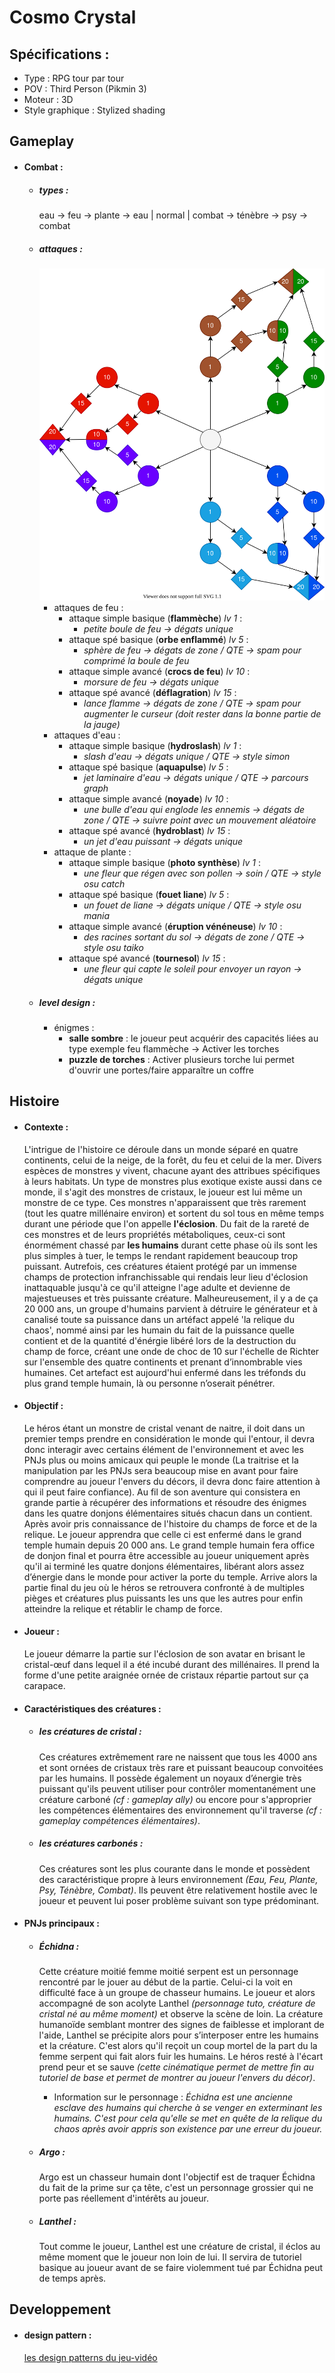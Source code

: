 # Cosmo Crystal

## Spécifications :
* Type : RPG tour par tour
* POV : Third Person (Pikmin 3)
* Moteur : 3D
* Style graphique : Stylized shading

## Gameplay
* #### Combat :
	* ##### types :
		eau -> feu -> plante -> eau | normal | combat -> ténèbre -> psy -> combat
	* ##### attaques :
		![image](diagramme_attaque.svg)
		* attaques de feu :
			* attaque simple basique (<strong>flammèche</strong>) _lv 1_ :
				* _petite boule de feu -> dégats unique_
			* attaque spé basique (<strong>orbe enflammé</strong>) _lv 5_ :
				* _sphère de feu -> dégats de zone / QTE -> spam pour comprimé la boule de feu_
			* attaque simple avancé (<strong>crocs de feu</strong>) _lv 10_ :
				* _morsure de feu -> dégats unique_
			* attaque spé avancé (<strong>déflagration</strong>) _lv 15_ :
				* _lance flamme -> dégats de zone / QTE -> spam pour augmenter le curseur (doit rester dans la bonne partie de la jauge)_
		* attaques d'eau :
			* attaque simple basique (<strong>hydroslash</strong>) _lv 1_ :
				* _slash d'eau -> dégats unique / QTE -> style simon_
			* attaque spé basique (<strong>aquapulse</strong>) _lv 5_ :
				* _jet laminaire d'eau -> dégats unique / QTE -> parcours graph_
			* attaque simple avancé (<strong>noyade</strong>) _lv 10_ :
				* _une bulle d'eau qui englode les ennemis -> dégats de zone / QTE -> suivre point avec un mouvement aléatoire_
			* attaque spé avancé (<strong>hydroblast</strong>) _lv 15_ :
				* _un jet d'eau puissant -> dégats unique_
		* attaque de plante :
			* attaque simple basique (<strong>photo synthèse</strong>) _lv 1_ :
				* _une fleur que régen avec son pollen -> soin / QTE -> style osu catch_
			* attaque spé basique (<strong>fouet liane</strong>) _lv 5_ :
				* _un fouet de liane -> dégats unique / QTE -> style osu mania_
			* attaque simple avancé (<strong>éruption vénéneuse</strong>) _lv 10_ :
				* _des racines sortant du sol -> dégats de zone / QTE -> style osu taiko_
			* attaque spé avancé (<strong>tournesol</strong>) _lv 15_ :
				* _une fleur qui capte le soleil pour envoyer un rayon -> dégats unique_
	* ##### level design :
		* énigmes :
			* <strong>salle sombre</strong> : le joueur peut acquérir des capacités liées au type exemple feu flammèche -> Activer les torches
			* <strong>puzzle de torches</strong> : Activer plusieurs torche lui permet d'ouvrir une portes/faire apparaître un coffre
## Histoire
* #### Contexte :
	L'intrigue de l'histoire ce déroule dans un monde séparé en quatre continents, celui de la neige, de la forêt, du feu et celui de la mer. Divers espèces de monstres y vivent, chacune ayant des attribues spécifiques à leurs habitats. Un type de monstres  plus exotique existe aussi dans ce monde, il s'agit des monstres de cristaux, le joueur est lui même un monstre de ce type. Ces monstres n'apparaissent que très rarement (tout les quatre millénaire environ) et sortent du sol tous en même temps durant une période que l'on appelle <strong>l'éclosion</strong>. Du fait de la rareté de ces monstres et de leurs propriétés métaboliques, ceux-ci sont énormément chassé par <strong>les humains</strong> durant cette phase où ils sont les plus simples à tuer, le temps le rendant rapidement beaucoup trop puissant. Autrefois, ces créatures étaient protégé par un immense champs de protection infranchissable qui rendais leur lieu d'éclosion inattaquable jusqu'à ce qu'il atteigne l'age adulte et devienne de majestueuses et très puissante créature. Malheureusement, il y a de ça 20 000 ans, un groupe d'humains parvient à détruire le générateur et à canalisé toute sa puissance dans un artéfact appelé 'la relique du chaos', nommé ainsi par les humain du fait de la puissance quelle contient et de la quantité d'énérgie libéré lors de la destruction du champ de force, créant une onde de choc de 10 sur l'échelle de Richter sur l'ensemble des quatre continents et prenant d’innombrable vies humaines. Cet artefact est aujourd'hui enfermé dans les tréfonds du plus grand temple humain, là ou personne n’oserait pénétrer.
* #### Objectif :
	Le héros étant un monstre de cristal venant de naitre, il doit dans un premier temps prendre en considération le monde qui l'entour, il devra donc interagir avec certains élément de l'environnement et avec les PNJs plus ou moins amicaux qui peuple le monde (La traitrise et la manipulation par les PNJs sera beaucoup mise en avant pour faire comprendre au joueur l'envers du décors, il devra donc faire attention à qui il peut faire confiance). Au fil de son aventure qui consistera en grande partie à récupérer des informations et résoudre des énigmes dans les quatre donjons élémentaires situés chacun dans un contient. Après avoir pris connaissance de l'histoire du champs de force et de la relique. Le joueur apprendra que celle ci est enfermé dans le grand temple humain depuis 20 000 ans. Le grand temple humain fera office de donjon final et pourra être accessible au joueur uniquement après qu'il ai terminé les quatre donjons élémentaires, libérant alors assez d’énergie dans le monde pour activer la porte du temple. Arrive alors la partie final du jeu où le héros se retrouvera confronté à de multiples pièges et créatures plus puissants les uns que les autres pour enfin atteindre la relique et rétablir le champ de force.
* #### Joueur :
	Le joueur démarre la partie sur l'éclosion de son avatar en brisant le cristal-œuf dans lequel il a été incubé durant des millénaires. Il prend la forme d'une petite araignée ornée de cristaux répartie partout sur ça carapace.
* #### Caractéristiques des créatures :
	* ##### les créatures de cristal :
		Ces créatures extrêmement rare ne naissent que tous les 4000 ans et sont ornées de cristaux très rare et puissant beaucoup convoitées par les humains. Il possède également un noyaux d’énergie très puissant qu'ils peuvent utiliser pour contrôler momentanément une créature carboné _(cf : gameplay ally)_ ou encore pour s'approprier les compétences élémentaires des environnement qu'il traverse _(cf : gameplay compétences élémentaires)_.
	* ##### les créatures carbonés :
		Ces créatures sont les plus courante dans le monde et possèdent des caractéristique propre à leurs environnement _(Eau, Feu, Plante, Psy, Ténèbre, Combat)_. Ils peuvent être relativement hostile avec le joueur et peuvent lui poser problème suivant son type prédominant.
* #### PNJs principaux :
	* ##### Échidna :
		Cette créature moitié femme moitié serpent est un personnage rencontré par le jouer au début de la partie. Celui-ci la voit en difficulté face à un groupe de chasseur humains. Le joueur et alors accompagné de son acolyte Lanthel _(personnage tuto, créature de cristal né au même moment)_ et observe la scène de loin. La créature humanoïde semblant montrer des signes de faiblesse et implorant de l'aide, Lanthel se précipite alors pour s’interposer entre les humains et la créature. C'est alors qu'il reçoit un coup mortel de la part du la femme serpent qui fait alors fuir les humains. Le héros resté à l'écart prend peur et se sauve _(cette cinématique permet de mettre fin au tutoriel de base et permet de montrer au joueur l'envers du décor)_.
		
		* Information sur le personnage :
			_Échidna est une ancienne esclave des humains qui cherche à se venger en exterminant les humains. C'est pour cela qu'elle se met en quête de la relique du chaos après avoir appris son existence par une erreur du joueur._  
	* ##### Argo :
		Argo est un chasseur humain dont l'objectif est de traquer Échidna du fait de la prime sur ça tête, c'est un personnage grossier qui ne porte pas réellement d'intérêts au joueur.
	* ##### Lanthel :
		Tout comme le joueur, Lanthel est une créature de cristal, il éclos au même moment que le joueur non loin de lui. Il servira de tutoriel basique au joueur avant de se faire violemment tué par Échidna peut de temps après.
## Developpement
* #### design pattern :
	[les design patterns du jeu-vidéo](https://slides.com/red-red/les-design-patterns-du-jeu-video/fullscreen)


